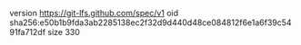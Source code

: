 version https://git-lfs.github.com/spec/v1
oid sha256:e50b1b9fda3ab2285138ec2f32d9d440d48ce084812f6e1a6f39c5491fa712df
size 330
